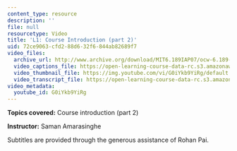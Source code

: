 ```yaml
---
content_type: resource
description: ''
file: null
resourcetype: Video
title: 'L1: Course Introduction (part 2)'
uid: 72ce9063-cfd2-88d6-32f6-844ab82689f7
video_files:
  archive_url: http://www.archive.org/download/MIT6.189IAP07/ocw-6.189-iap07-lec01b_300k.mp4
  video_captions_file: https://open-learning-course-data-rc.s3.amazonaws.com/6-189-multicore-programming-primer-january-iap-2007/3025d8e94240574599f1390f0ccfe3cf_G0iYkb9YiRg.vtt
  video_thumbnail_file: https://img.youtube.com/vi/G0iYkb9YiRg/default.jpg
  video_transcript_file: https://open-learning-course-data-rc.s3.amazonaws.com/6-189-multicore-programming-primer-january-iap-2007/23b6f1f960c4de2d49e371b541c9c023_G0iYkb9YiRg.pdf
video_metadata:
  youtube_id: G0iYkb9YiRg
---
```


**Topics covered:** Course introduction (part 2)

**Instructor:** Saman Amarasinghe

Subtitles are provided through the generous assistance of Rohan Pai.